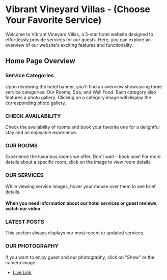 # Vibrant Vineyard Villas - (Choose Your Favorite Service)

Welcome to Vibrant Vineyard Villas, a 5-star hotel website designed to effortlessly provide services for our guests. Here, you can explore an overview of our website's exciting features and functionality.

## Home Page Overview

### Service Categories

Upon reviewing the hotel banner, you'll find an overview showcasing three service categories: Our Rooms, Spa, and Well Food. Each category also features a photo gallery. Clicking on a category image will display the corresponding photo gallery.

### CHECK AVAILABILITY

Check the availability of rooms and book your favorite one for a delightful stay and an enjoyable experience.

### OUR ROOMS

Experience the luxurious rooms we offer. Don't wait – book now! For more details about a specific room, click on the image to view room details.

### OUR SERVICES

While viewing service images, hover your mouse over them to see brief details.

#### When you need information about our hotel services or guest reviews, watch our video.

### LATEST POSTS

This section always displays our most recent or updated services.

### OUR PHOTOGRAPHY

If you want to enjoy guest and our photography, click on "Show" or the camera image.

- [Live Link](https://hotel-village-client.vercel.app/)
